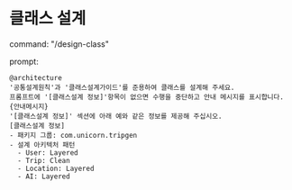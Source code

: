 # 클래스 설계

command: "/design-class"

prompt:
```
@architecture
'공통설계원칙'과 '클래스설계가이드'를 준용하여 클래스를 설계해 주세요.
프롬프트에 '[클래스설계 정보]'항목이 없으면 수행을 중단하고 안내 메시지를 표시합니다.
{안내메시지}
'[클래스설계 정보]' 섹션에 아래 예와 같은 정보를 제공해 주십시오.
[클래스설계 정보]
- 패키지 그룹: com.unicorn.tripgen
- 설계 아키텍처 패턴
  - User: Layered
  - Trip: Clean
  - Location: Layered
  - AI: Layered
```
